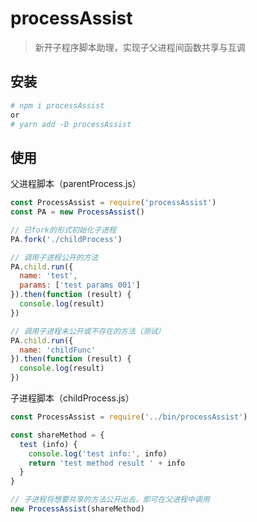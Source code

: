 # processAssist

> 新开子程序脚本助理，实现子父进程间函数共享与互调

## 安装
``` bash
# npm i processAssist 
or 
# yarn add -D processAssist 
```

## 使用
父进程脚本（parentProcess.js）
``` javascript
const ProcessAssist = require('processAssist')
const PA = new ProcessAssist()

// 已fork的形式初始化子进程
PA.fork('./childProcess')

// 调用子进程公开的方法
PA.child.run({
  name: 'test',
  params: ['test params 001']
}).then(function (result) {
  console.log(result)
})

// 调用子进程未公开或不存在的方法（测试）
PA.child.run({
  name: 'childFunc'
}).then(function (result) {
  console.log(result)
})

```

子进程脚本（childProcess.js）
``` javascript
const ProcessAssist = require('../bin/processAssist')

const shareMethod = {
  test (info) {
    console.log('test info:', info)
    return 'test method result ' + info
  }
}

// 子进程将想要共享的方法公开出去，即可在父进程中调用
new ProcessAssist(shareMethod)

```
